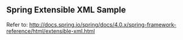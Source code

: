 Spring Extensible XML Sample
------------------------------

Refer to: http://docs.spring.io/spring/docs/4.0.x/spring-framework-reference/html/extensible-xml.html
